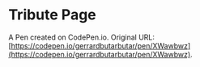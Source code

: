 # Tribute Page

A Pen created on CodePen.io. Original URL: [https://codepen.io/gerrardbutarbutar/pen/XWawbwz](https://codepen.io/gerrardbutarbutar/pen/XWawbwz).


